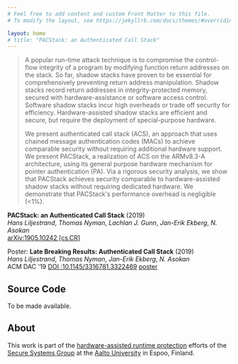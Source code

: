 ```yaml
---
# Feel free to add content and custom Front Matter to this file.
# To modify the layout, see https://jekyllrb.com/docs/themes/#overriding-theme-defaults

layout: home
# title: "PACStack: an Authenticated Call Stack"
---
```


> A popular run-time attack technique is to compromise the control-flow integrity of a program by modifying function return addresses on the stack. So far, shadow stacks have proven to be essential for comprehensively preventing return address manipulation. Shadow stacks record return addresses in integrity-protected memory, secured with hardware-assistance or software access control. Software shadow stacks incur high overheads or trade off security for efficiency. Hardware-assisted shadow stacks are efficient and secure, but require the deployment of special-purpose hardware.
>
> We present authenticated call stack (ACS), an approach that uses chained message authentication codes (MACs) to achieve comparable security without requiring additional hardware support. We present PACStack, a realization of ACS on the ARMv8.3-A architecture, using its general purpose hardware mechanism for pointer authentication (PA). Via a rigorous security analysis, we show that PACStack achieves security comparable to hardware-assisted shadow stacks without requiring dedicated hardware. We demonstrate that PACStack's performance overhead is negligible (<1%). 

**PACStack: an Authenticated Call Stack** (2019)  
*Hans Liljestrand*,
*Thomas Nyman*,
*Lachlan J. Gunn*,
*Jan-Erik Ekberg*,
*N. Asokan*  
[arXiv:1905.10242 \[cs.CR\]](https://arxiv.org/abs/1905.10242)

Poster: **Late Breaking Results: Authenticated Call Stack** (2019)  
*Hans Liljestrand*,
*Thomas Nyman*,
*Jan-Erik Ekberg*,
*N. Asokan*  
ACM DAC '19 
[DOI :10.1145/3316781.3322469](http://doi.acm.org/10.1145/3316781.3322469)
[poster](/assets/pdfs/PACStack.DAC56-LBR-poster.pdf)

## Source Code

To be made available.

## About

This work is part of the [hardware-assisted runtime
protection](https://ssg.aalto.fi/research/projects/harp) efforts of the [Secure
Systems Group](https://ssg.aalto.fi) at the [Aalto
University](https://www.aalto.fi) in Espoo, Finland.
